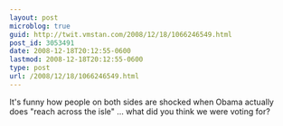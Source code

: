 ```yaml
---
layout: post
microblog: true
guid: http://twit.vmstan.com/2008/12/18/1066246549.html
post_id: 3053491
date: 2008-12-18T20:12:55-0600
lastmod: 2008-12-18T20:12:55-0600
type: post
url: /2008/12/18/1066246549.html
---
```

It's funny how people on both sides are shocked when Obama actually does "reach across the isle" ... what did you think we were voting for?
